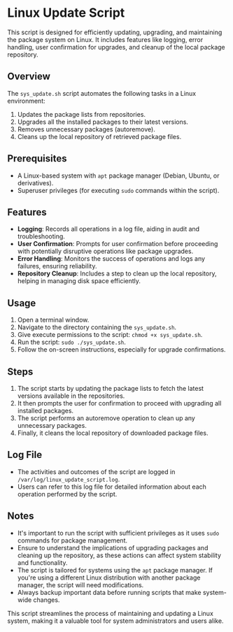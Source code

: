 # Linux Update Script

This script is designed for efficiently updating, upgrading, and maintaining the package system on Linux. It includes features like logging, error handling, user confirmation for upgrades, and cleanup of the local package repository.

## Overview

The `sys_update.sh` script automates the following tasks in a Linux environment:

1. Updates the package lists from repositories.
2. Upgrades all the installed packages to their latest versions.
3. Removes unnecessary packages (autoremove).
4. Cleans up the local repository of retrieved package files.

## Prerequisites

- A Linux-based system with `apt` package manager (Debian, Ubuntu, or derivatives).
- Superuser privileges (for executing `sudo` commands within the script).

## Features

- **Logging**: Records all operations in a log file, aiding in audit and troubleshooting.
- **User Confirmation**: Prompts for user confirmation before proceeding with potentially disruptive operations like package upgrades.
- **Error Handling**: Monitors the success of operations and logs any failures, ensuring reliability.
- **Repository Cleanup**: Includes a step to clean up the local repository, helping in managing disk space efficiently.

## Usage

1. Open a terminal window.
2. Navigate to the directory containing the `sys_update.sh`.
3. Give execute permissions to the script: `chmod +x sys_update.sh`.
4. Run the script: `sudo ./sys_update.sh`.
5. Follow the on-screen instructions, especially for upgrade confirmations.

## Steps

1. The script starts by updating the package lists to fetch the latest versions available in the repositories.
2. It then prompts the user for confirmation to proceed with upgrading all installed packages.
3. The script performs an autoremove operation to clean up any unnecessary packages.
4. Finally, it cleans the local repository of downloaded package files.

## Log File

- The activities and outcomes of the script are logged in `/var/log/linux_update_script.log`.
- Users can refer to this log file for detailed information about each operation performed by the script.

## Notes

- It's important to run the script with sufficient privileges as it uses `sudo` commands for package management.
- Ensure to understand the implications of upgrading packages and cleaning up the repository, as these actions can affect system stability and functionality.
- The script is tailored for systems using the `apt` package manager. If you're using a different Linux distribution with another package manager, the script will need modifications.
- Always backup important data before running scripts that make system-wide changes.

This script streamlines the process of maintaining and updating a Linux system, making it a valuable tool for system administrators and users alike.
